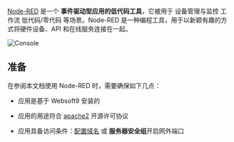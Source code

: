 [Node-RED](https://nodered.org/) 是一个 **事件驱动型应用的低代码工具**，它被用于 设备管理与监控 工作流 低代码/零代码  等场景。Node-RED 是一种编程工具，用于以新颖有趣的方式将硬件设备、API 和在线服务连接在一起。


![Console](https://libs.websoft9.com/Websoft9/DocsPicture/zh/nodered/nodered-gui-websoft9.png)


## 准备

在参阅本文档使用 Node-RED 时，需要确保如下几点：

- 应用是基于 Websoft9 安装的

- 应用的用途符合 [apache2](https://opensource.org/licenses/Apache-2.0) 开源许可协议

- 应用具备访问条件：[配置域名](./domain-set) 或 **服务器安全组**开启网外端口